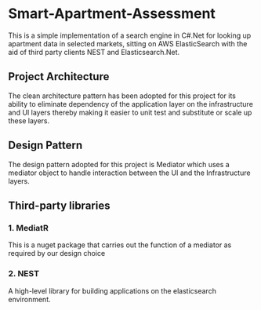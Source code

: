 # Smart-Apartment-Assessment
This is a simple implementation of a search engine in C#.Net for looking up apartment data in selected markets, sitting on AWS ElasticSearch with the aid of third party clients NEST and Elasticsearch.Net.

## Project Architecture
The clean architecture pattern has been adopted for this project for its ability to eliminate dependency of the application layer on the infrastructure and UI layers thereby making it easier to unit test and substitute or scale up these layers.

## Design Pattern
The design pattern adopted for this project is Mediator which uses a mediator object to handle interaction between the UI and the Infrastructure layers.

## Third-party libraries
### 1. MediatR
This is a nuget package that carries out the function of a mediator as required by our design choice

### 2. NEST
A high-level library for building applications on the elasticsearch environment.
